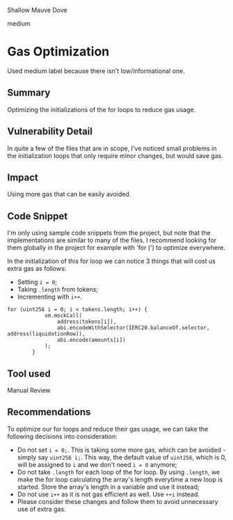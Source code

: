 Shallow Mauve Dove

medium

# Gas Optimization
Used medium label because there isn't low/informational one.

## Summary
Optimizing the initializations of the for loops to reduce gas usage.

## Vulnerability Detail
In quite a few of the files that are in scope, I've noticed small problems in the initialization loops that only require minor changes, but would save gas.

## Impact
Using more gas that can be easily avoided.

## Code Snippet
I'm only using sample code snippets from the project, but note that the implementations are similar to many of the files. I recommend looking for them globally in the project for example with 'for (') to optimize everywhere.

In the initialization of this for loop we can notice 3 things that will cost us extra gas as follows:
- Setting `i = 0`;
- Taking `.length` from tokens;
- Incrementing with `i++`.

```solidity
for (uint256 i = 0; i < tokens.length; i++) {
            vm.mockCall(
                address(tokens[i]),
                abi.encodeWithSelector(IERC20.balanceOf.selector, address(liquidationRow)),
                abi.encode(amounts[i])
            );
        }
```

## Tool used
Manual Review

## Recommendations
To optimize our for loops and reduce their gas usage, we can take the following decisions into consideration:
- Do not set `i = 0;`. This is taking some more gas, which can be avoided - simply say `uint256 i;`. This way, the default value of `uint256`, which is 0, will be assigned to `i` and we don't need `i = 0` anymore;
- Do not take `.length` for each loop of the for loop. By using `.length`, we make the for loop calculating the array's length everytime a new loop is started. Store the array's length in a variable and use it instead;
- Do not use `i++` as it is not gas efficient as well. Use `++i` instead.
- Please consider these changes and follow them to avoid unnecessary use of extra gas.